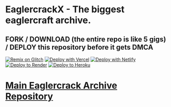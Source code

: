 # EaglercrackX - The biggest eaglercraft archive.

## FORK / DOWNLOAD (the entire repo is like 5 gigs) / DEPLOY this repository before it gets DMCA
[![Remix on Glitch](https://binbashbanana.github.io/deploy-buttons/buttons/remade/glitch.svg)](https://glitch.com/edit/#!/import/github/eaglercrack/eaglercrack.github.io)
[![Deploy with Vercel](https://binbashbanana.github.io/deploy-buttons/buttons/remade/vercel.svg)](https://vercel.com/new/clone?repository-url=https%3A%2F%2Fgithub.com%2Feaglercrack%2Feaglercrack.github.io)
[![Deploy with Netlify](https://binbashbanana.github.io/deploy-buttons/buttons/remade/netlify.svg)](https://app.netlify.com/start/deploy?repository=https://github.com/eaglercrack/eaglercrack.github.io/)
[![Deploy to Render](https://binbashbanana.github.io/deploy-buttons/buttons/remade/render.svg)](https://render.com/deploy?repo=https://github.com/eaglercrack/eaglercrack.github.io)
[![Deploy to Heroku](https://binbashbanana.github.io/deploy-buttons/buttons/remade/heroku.svg)](https://heroku.com/deploy/?template=https://github.com/eaglercrack/eaglercrack.github.io)


# [Main Eaglercrack Archive Repository](https://github.com/eaglercrack/eaglercrack.github.io)
